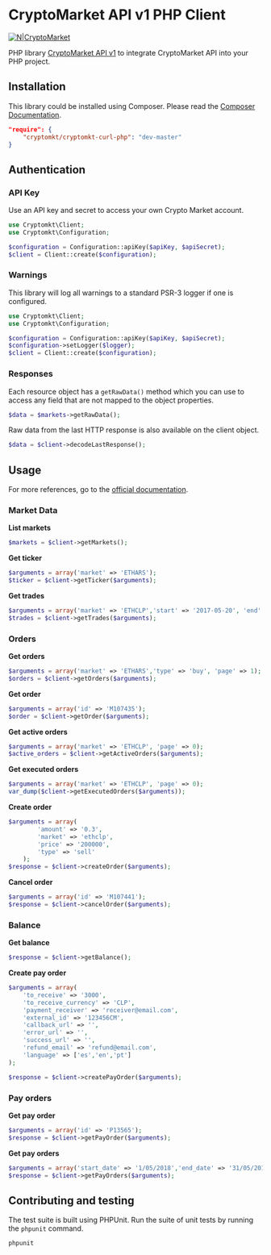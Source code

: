 # CryptoMarket API v1 PHP Client
[![N|CryptoMarket](https://static.cryptomkt.com/static/global/assets/images/cmkt-blue-footer.png)](https://www.cryptomkt.com/)

PHP library [CryptoMarket API v1][1] to integrate CryptoMarket API into your
PHP project.

## Installation

This library could be installed using Composer. Please read the [Composer Documentation](https://getcomposer.org/doc/01-basic-usage.md).

```json
"require": {
    "cryptomkt/cryptomkt-curl-php": "dev-master"
}
```

## Authentication

### API Key

Use an API key and secret to access your own Crypto Market account.

```php
use Cryptomkt\Client;
use Cryptomkt\Configuration;

$configuration = Configuration::apiKey($apiKey, $apiSecret);
$client = Client::create($configuration);
```

### Warnings

This library will log all warnings to a
standard PSR-3 logger if one is configured.

```php
use Cryptomkt\Client;
use Cryptomkt\Configuration;

$configuration = Configuration::apiKey($apiKey, $apiSecret);
$configuration->setLogger($logger);
$client = Client::create($configuration);
```

### Responses

Each resource object has a `getRawData()` method which you can use to access any field that
are not mapped to the object properties.

```php
$data = $markets->getRawData();
```

Raw data from the last HTTP response is also available on the client object.

```php
$data = $client->decodeLastResponse();
```

## Usage

For more references, go to the [official documentation](https://developers.cryptomkt.com/).

### Market Data

**List markets**

```php
$markets = $client->getMarkets();
```

**Get ticker**

```php
$arguments = array('market' => 'ETHARS');
$ticker = $client->getTicker($arguments);
```

**Get trades**

```php
$arguments = array('market' => 'ETHCLP','start' => '2017-05-20', 'end' => '2017-05-30', 'page' => 1);
$trades = $client->getTrades($arguments);
```

### Orders

**Get orders**

```php
$arguments = array('market' => 'ETHARS','type' => 'buy', 'page' => 1);
$orders = $client->getOrders($arguments);
```

**Get order**

```php
$arguments = array('id' => 'M107435');
$order = $client->getOrder($arguments);  
```

**Get active orders**

```php
$arguments = array('market' => 'ETHCLP', 'page' => 0);
$active_orders = $client->getActiveOrders($arguments);
```

**Get executed orders**

```php
$arguments = array('market' => 'ETHCLP', 'page' => 0);
var_dump($client->getExecutedOrders($arguments));
```

**Create order**

```php
$arguments = array(
        'amount' => '0.3',
        'market' => 'ethclp',
        'price' => '200000',
        'type' => 'sell'
    );
$response = $client->createOrder($arguments);
```

**Cancel order**

```php
$arguments = array('id' => 'M107441');
$response = $client->cancelOrder($arguments);
```

### Balance

**Get balance**

```php
$response = $client->getBalance();
```

**Create pay order**

```php
$arguments = array(
    'to_receive' => '3000',
    'to_receive_currency' => 'CLP',
    'payment_receiver' => 'receiver@email.com',
    'external_id' => '123456CM',
    'callback_url' => '',
    'error_url' => '',
    'success_url' => '',
    'refund_email' => 'refund@email.com',
    'language' => ['es','en','pt']
);

$response = $client->createPayOrder($arguments);  
```

### Pay orders

**Get pay order**

```php
$arguments = array('id' => 'P13565');
$response = $client->getPayOrder($arguments);  
```

**Get pay orders**

```php
$arguments = array('start_date' => '1/05/2018','end_date' => '31/05/2018');
$response = $client->getPayOrders($arguments);  
```

## Contributing and testing

The test suite is built using PHPUnit. Run the suite of unit tests by running
the `phpunit` command.

```
phpunit
```

[1]: https://developers.cryptomkt.com

